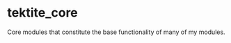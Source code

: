 tektite_core
============

Core modules that constitute the base functionality of many of my modules.
